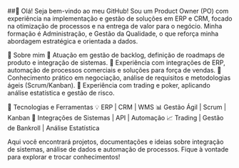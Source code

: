 
##👋 Olá! Seja bem-vindo ao meu GitHub!
Sou um Product Owner (PO) com experiência na implementação e gestão de soluções em ERP e CRM, focado na otimização de processos e na entrega de valor para o negócio. Minha formação é Administração, e Gestão da Qualidade, o que reforça minha abordagem estratégica e orientada a dados.

🚀 Sobre mim
🔹 Atuação em gestão de backlog, definição de roadmaps de produto e integração de sistemas.
🔹 Experiência com integrações de ERP, automação de processos comerciais e soluções para força de vendas.
🔹 Conhecimento prático em negociação, análise de requisitos e metodologias ágeis (Scrum/Kanban).
🔹 Experiência com trading e poker, aplicando análise estatística e gestão de risco.

🔧 Tecnologias e Ferramentas
💡 ERP | CRM | WMS
📊 Gestão Ágil | Scrum | Kanban
🔗 Integrações de Sistemas | API | Automação
📈 Trading | Gestão de Bankroll | Análise Estatística

Aqui você encontrará projetos, documentações e ideias sobre integração de sistemas, análise de dados e automação de processos. Fique à vontade para explorar e trocar conhecimentos!



<!--
**Modesto165/Modesto165** is a ✨ _special_ ✨ repository because its `README.md` (this file) appears on your GitHub profile.

Here are some ideas to get you started:

- 🔭 I’m currently working on ...
- 🌱 I’m currently learning ...
- 👯 I’m looking to collaborate on ...
- 🤔 I’m looking for help with ...
- 💬 Ask me about ...
- 📫 How to reach me: ...
- 😄 Pronouns: ...
- ⚡ Fun fact: ...
-->
